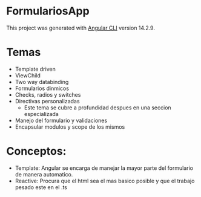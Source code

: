 # FormulariosApp

This project was generated with [Angular CLI](https://github.com/angular/angular-cli) version 14.2.9.

# Temas

* Template driven
* ViewChild
* Two way databinding
* Formularios dinmicos
* Checks, radios y switches
* Directivas personalizadas
    * Este tema se cubre a profundidad despues en una seccion especializada
* Manejo del formulario y validaciones
* Encapsular modulos y scope de los mismos

# Conceptos:

* Template: Angular se encarga de manejar la mayor parte del formulario de manera automatico.
* Reactive: Procura que el html sea el mas basico posible y que el trabajo pesado este en el .ts